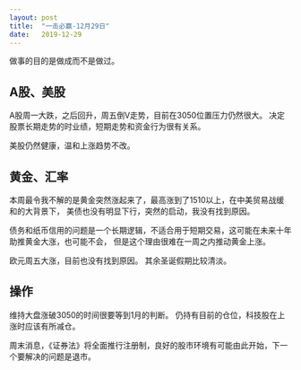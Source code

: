 ```yaml
---
layout: post
title:  "一击必赢-12月29日"
date:   2019-12-29
---
```


做事的目的是做成而不是做过。

## A股、美股
A股周一大跌，之后回升，周五倒V走势，目前在3050位置压力仍然很大。
决定股票长期走势的时业绩，短期走势和资金行为很有关系。

美股仍然健康，温和上涨趋势不改。

## 黄金、汇率
本周最令我不解的是黄金突然涨起来了，最高涨到了1510以上，在中美贸易战缓和的大背景下，
美债也没有明显下行，突然的启动，我没有找到原因。

债务和纸币信用的问题是一个长期逻辑，不适合用于短期交易，这可能在未来十年助推黄金大涨，也可能不会，
但是这个理由很难在一周之内推动黄金上涨。

欧元周五大涨，目前也没有找到原因。
其余圣诞假期比较清淡。

## 操作
维持大盘涨破3050的时间很要等到1月的判断。
仍持有目前的仓位，科技股在上涨时应该有所减仓。

周末消息，《证券法》将全面推行注册制，良好的股市环境有可能由此开始，下一个要解决的问题是退市。


